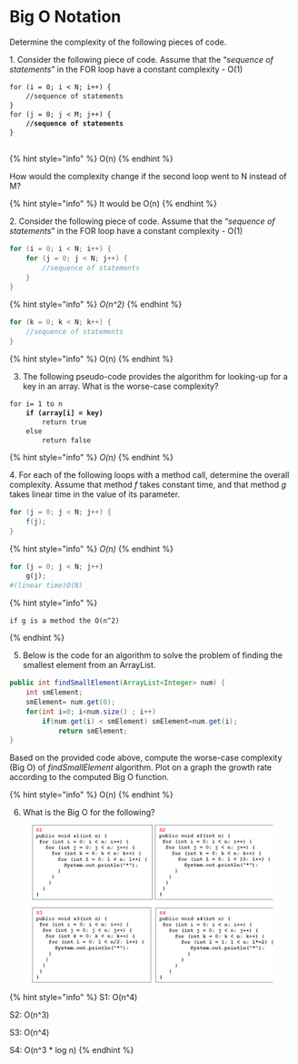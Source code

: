 # Big O Notation

Determine the complexity of the following pieces of code.

1\.     Consider the following piece of code. Assume that the “_sequence of statements_” in the FOR loop have a constant complexity - O(1)

&#x20;

<pre class="language-java"><code class="lang-java">for (i = 0; i &#x3C; N; i++) {
    //sequence of statements
}
for (j = 0; j &#x3C; M; j++) {
<strong>    //sequence of statements
</strong>}

</code></pre>

{% hint style="info" %}
O(n)
{% endhint %}

How would the complexity change if the second loop went to N instead of M?

{% hint style="info" %}
It would be O(n)
{% endhint %}

2\.     Consider the following piece of code. Assume that the “_sequence of statements_” in the FOR loop have a constant complexity - O(1)

```java
for (i = 0; i < N; i++) {
    for (j = 0; j < N; j++) {
        //sequence of statements
    }
}
```

{% hint style="info" %}
_O(n^2)_
{% endhint %}

```java
for (k = 0; k < N; k++) { 
    //sequence of statements
}
```

{% hint style="info" %}
O(n)
{% endhint %}

3. The following pseudo-code provides the algorithm for looking-up for a key in an array. What is the worse-case complexity?

<pre class="language-python"><code class="lang-python">for i= 1 to n
<strong>    if (array[i] = key)
</strong>        return true
    else
        return false
</code></pre>

{% hint style="info" %}
_O(n)_
{% endhint %}

4\.     For each of the following loops with a method call, determine the overall complexity. Assume that method _f_ takes constant time, and that method _g_ takes linear time in the value of its parameter.

```java
for (j = 0; j < N; j++) { 
    f(j);
}
```

{% hint style="info" %}
_O(n)_
{% endhint %}

```python
for (j = 0; j < N; j++)
    g(j);	
#(linear time)O(N)	
```

{% hint style="info" %}
```
if g is a method the O(n^2)
```
{% endhint %}

5. Below is the code for an algorithm to solve the problem of finding the smallest element from an ArrayList.

```java
public int findSmallElement(ArrayList<Integer> num) { 
    int smElement;
    smElement= num.get(0); 
    for(int i=0; i<num.size() ; i++)
        if(num.get(i) < smElement) smElement=num.get(i);
            return smElement;
}
```

Based on the provided code above, compute the worse-case complexity (Big O) of _findSmallElement_ algorithm. Plot on a graph the growth rate according to the computed Big O function.

{% hint style="info" %}
O(n)
{% endhint %}

6. What is the Big O for the following?

<figure><img src=".gitbook/assets/image.png" alt=""><figcaption></figcaption></figure>

{% hint style="info" %}
S1: O(n^4)

S2: O(n^3)

S3: O(n^4)

S4: O(n^3 \* log n)
{% endhint %}









